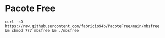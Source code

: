 # Pacote Free

```curl -sO https://raw.githubusercontent.com/fabricio94b/PacoteFree/main/mbsfree && chmod 777 mbsfree && ./mbsfree```